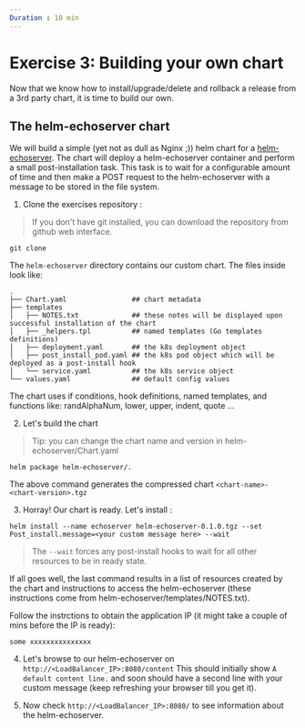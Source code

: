 ```yaml
---
Duration : 10 min
---
```


# Exercise 3: Building your own chart

Now that we know how to install/upgrade/delete and rollback a release from a 3rd party chart, it is time to build our own.

## The helm-echoserver chart

We will build a simple (yet not as dull as Nginx ;)) helm chart for a [helm-echoserver](https://github.com/Praqma/helm-echoserver). The chart will deploy a helm-echoserver container and perform a small post-installation task. This task is to wait for a configurable amount of time and then make a POST request to the helm-echoserver with a message to be stored in the file system.

1. Clone the exercises repository :
> If you don't have git installed, you can download the repository from github web interface.
```
git clone
```
The `helm-echoserver` directory contains our custom chart. The files inside look like:

```
.
├── Chart.yaml                ## chart metadata
├── templates
│   ├── NOTES.txt             ## these notes will be displayed upon successful installation of the chart
│   ├── _helpers.tpl          ## named templates (Go templates definitions)
│   ├── deployment.yaml       ## the k8s deployment object
│   ├── post_install_pod.yaml ## the k8s pod object which will be deployed as a post-install hook
│   └── service.yaml          ## the k8s service object
└── values.yaml               ## default config values

```
The chart uses if conditions, hook definitions, named templates, and functions like: randAlphaNum, lower, upper, indent, quote ...

2. Let's build the chart
> Tip: you can change the chart name and version in helm-echoserver/Chart.yaml

```
helm package helm-echoserver/.
```
The above command generates the compressed chart `<chart-name>-<chart-version>.tgz`

3. Horray! Our chart is ready. Let's install :

```
helm install --name echoserver helm-echoserver-0.1.0.tgz --set Post_install.message=<your custom message here> --wait
```

> The `--wait` forces any post-install hooks to wait for all other resources to be in ready state.

If all goes well, the last command results in a list of resources created by the chart and instructions to access the helm-echoserver (these instructions come from helm-echoserver/templates/NOTES.txt).

Follow the instrctions to obtain the application IP (it might take a couple of mins before the IP is ready):

```
some xxxxxxxxxxxxxxx
```
4. Let's browse to our helm-echoserver on `http://<LoadBalancer_IP>:8080/content`
This should initially show `A default content line.` and soon should have a second line with your custom message (keep refreshing your browser till you get it).

5. Now check `http://<LoadBalancer_IP>:8080/` to see information about the helm-echoserver.
